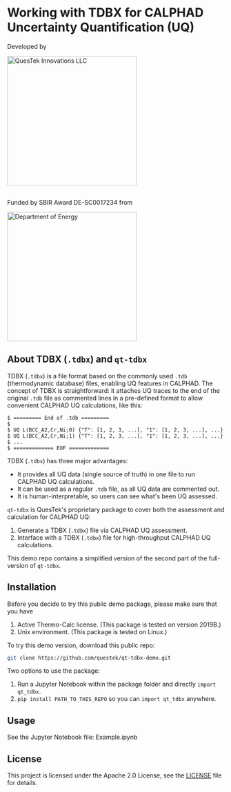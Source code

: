 # Working with TDBX for CALPHAD Uncertainty Quantification (UQ)
Developed by

<a href="https://www.questek.com" target="_blank">
  <img alt="QuesTek Innovations LLC" src="https://imgur.com/Zy3AdNP.jpg" width=300/>
</a>
<br><br>

Funded by SBIR Award DE-SC0017234 from

<img alt="Department of Energy" src="https://imgur.com/6MPXvkq.png" width=300 />

## About TDBX (`.tdbx`) and `qt-tdbx`
TDBX (`.tdbx`) is a file format based on the commonly used `.tdb` (thermodynamic database) files, enabling UQ features in CALPHAD. The concept of TDBX is straightforward: it attaches UQ traces to the end of the original `.tdb` file as commented lines in a pre-defined format to allow convenient CALPHAD UQ calculations, like this:

```
$ ========= End of .tdb =========
$ 
$ UQ L(BCC_A2,Cr,Ni;0) {"T": [1, 2, 3, ...], "1": [1, 2, 3, ...], ...}
$ UQ L(BCC_A2,Cr,Ni;1) {"T": [1, 2, 3, ...], "1": [1, 2, 3, ...], ...}
$ ...
$ ============= EOF =============
```

TDBX (`.tdbx`) has three major advantages:
* It provides all UQ data (single source of truth) in one file to run CALPHAD UQ calculations.
* It can be used as a regular `.tdb` file, as all UQ data are commented out.
* It is human-interpretable, so users can see what's been UQ assessed.

`qt-tdbx` is QuesTek's proprietary package to cover both the assessment and calculation for CALPHAD UQ:
1. Generate a TDBX (`.tdbx`) file via CALPHAD UQ assessment.
2. Interface with a TDBX (`.tdbx`) file for high-throughput CALPHAD UQ calculations.

This demo repo contains a simplified version of the second part of the full-version of `qt-tdbx`.

## Installation
Before you decide to try this public demo package, please make sure that you have
1. Active Thermo-Calc license. (This package is tested on version 2019B.)
2. Unix environment. (This package is tested on Linux.)

To try this demo version, download this public repo:
```bash
git clone https://github.com/questek/qt-tdbx-demo.git
```

Two options to use the package:
1. Run a Jupyter Notebook within the package folder and directly `import qt_tdbx`.
2. `pip install PATH_TO_THIS_REPO` so you can `import qt_tdbx` anywhere.

## Usage

See the Jupyter Notebook file: Example.ipynb

## License
This project is licensed under the Apache 2.0 License, see the [LICENSE](https://github.com/questek/qt-tdbx-demo/blob/master/LICENSE) file for details.
